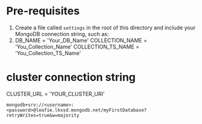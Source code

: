 # Pre-requisites
1. Create a file called `settings` in the root of this directory and include your MongoDB connection string, such as:
2. DB_NAME = 'Your_DB_Name'
COLLECTION_NAME = 'You_Collection_Name'
COLLECTION_TS_NAME = 'You_Collection_TS_Name'
# cluster connection string
CLUSTER_URL = 'YOUR_CLUSTER_URI'

`mongodb+srv://<username>:<password>@leafie.lkxsd.mongodb.net/myFirstDatabase?retryWrites=true&w=majority`
